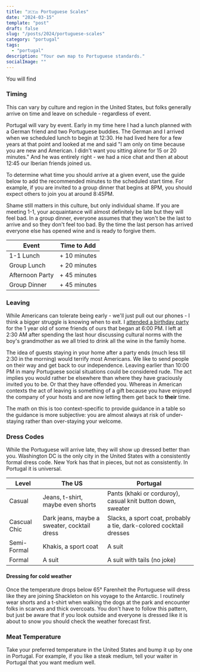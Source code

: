 ```yaml
---
title: "🇵🇹⚖️ Portuguese Scales"
date: "2024-03-15"
template: "post"
draft: false
slug: "/posts/2024/portuguese-scales"
category: "portugal"
tags:
  - "portugal"
description: "Your own map to Portuguese standards."
socialImage: ""
---
```


You will find 

### Timing

This can vary by culture and region in the United States, but folks generally arrive on time and leave on schedule - regardless of event.

Portugal will vary by event. Early in my time here I had a lunch planned with a German friend and two Portuguese buddies. The German and I arrived when we scheduled lunch to begin at 12:30. He had lived here for a few years at that point and looked at me and said "I am only on time because you are new and American. I didn't want you sitting alone for 15 or 20 minutes." And he was entirely right - we had a nice chat and then at about 12:45 our Iberian friends joined us.

To determine what time you should arrive at a given event, use the guide below to add the recommended minutes to the scheduled start time. For example, if you are invited to a group dinner that begins at 8PM, you should expect others to join you at around 8:45PM.

Shame still matters in this culture, but only individual shame. If you are meeting 1-1, your acquaintance will almost definitely be late but they will feel bad. In a group dinner, everyone assumes that they won't be the last to arrive and so they don't feel too bad. By the time the last person has arrived everyone else has opened wine and is ready to forgive them.

|Event|Time to Add|
|---|---|
|1-1 Lunch| + 10 minutes |
|Group Lunch| + 20 minutes |
|Afternoon Party| + 45 minutes |
|Group Dinner| + 45 minutes |

### Leaving

While Americans can tolerate being early - we'll just pull out our phones - I think a bigger struggle is knowing when to exit. I [attended a birthday party](https://blog.samrhea.com/posts/2023/benfica) for the 1 year old of some friends of ours that began at 6:00 PM. I left at 2:30 AM after spending the last hour discussing cultural norms with the boy's grandmother as we all tried to drink all the wine in the family home.

The idea of guests staying in your home after a party ends (much less till 2:30 in the morning) would terrify most Americans. We like to send people on their way and get back to our independence. Leaving earlier than 10:00 PM in many Portuguese social situations could be considered rude. The act implies you would rather be elsewhere than where they have graciously invited you to be. Or that they have offended you. Whereas in American contexts the act of leaving is something of a gift because you have enjoyed the company of your hosts and are now letting them get back to **their** time.

The math on this is too context-specific to provide guidance in a table so the guidance is more subjective: you are almost always at risk of under-staying rather than over-staying your welcome.

### Dress Codes

While the Portuguese will arrive late, they will show up dressed better than you. Washington DC is the only city in the United States with a consistently formal dress code. New York has that in pieces, but not as consistently. In Portugal it is universal.

|Level|The US|Portugal|
|---|---|---|
|Casual|Jeans, t-shirt, maybe even shorts|Pants (khaki or corduroy), casual knit button down, sweater|
|Cascual Chic|Dark jeans, maybe a sweater, cocktail dress|Slacks, a sport coat, probably a tie, dark-colored cocktail dresses|
|Semi-Formal|Khakis, a sport coat|A suit|
|Formal|A suit|A suit with tails (no joke)|

#### Dressing for cold weather

Once the temperature drops below 65° Farenheit the Portuguese will dress like they are joining Shackleton on his voyage to the Antarctic. I routinely wear shorts and a t-shirt when walking the dogs at the park and encounter folks in scarves and thick overcoats. You don't have to follow this pattern, but just be aware that if you look outside and everyone is dressed like it is about to snow you should check the weather forecast first.

### Meat Temperature

Take your preferred temperature in the United States and bump it up by one in Portugal. For example, if you like a steak medium, tell your waiter in Portugal that you want medium well.
